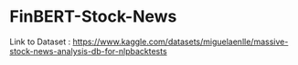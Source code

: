 # FinBERT-Stock-News



Link to Dataset : https://www.kaggle.com/datasets/miguelaenlle/massive-stock-news-analysis-db-for-nlpbacktests
